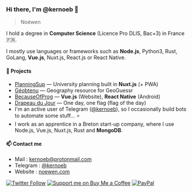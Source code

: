 ### Hi there, I'm @kernoeb 👋
> Noéwen  

I hold a degree in **Computer Science** (Licence Pro DLIS, Bac+3) in France :fr:.

I mostly use languages or frameworks such as **Node.js**, Python3, Rust, GoLang, **Vue.js**, Nuxt.js, React.js or React Native.

#### 🔭 Projects

- [PlanningSup](https://github.com/kernoeb/planningsup) — University planning built in **Nuxt.js** (+ PWA)
- [Géobtenu](https://github.com/kernoeb/geobtenu) — Geography resource for GeoGuessr
- [BecauseOfProg](https://github.com/BecauseOfProg) — **Vue.js** (Website), **React Native** (Android)
- [Drapeau du Jour](https://drapeaudujour.noewen.com/) — One day, one flag (flag of the day)
- I'm an active user of Telegram ([@kernoeb](https://t.me/kernoeb)), so I occasionally build bots to automate some stuff... :star:
- I work as an apprentice in a Breton start-up company, where I use Node.js, Vue.js, Nuxt.js, Rust and **MongoDB**.


#### 📫 Contact me
- Mail : kernoeb@protonmail.com  
- Telegram : [@kernoeb](https://t.me/kernoeb)
- Website : [noewen.com](https://noewen.com)

[![Twitter Follow](https://img.shields.io/twitter/follow/kernoeb?color=%231DA1F2&label=Twitter&logo=Twitter&style=for-the-badge)](https://twitter.com/kernoeb) 
[![Support me on Buy Me a Coffee](https://img.shields.io/badge/Support%20me-☕-orange.svg?style=for-the-badge&label=Buy%20me%20a%20coffee)](https://www.buymeacoffee.com/kernoeb)
[![PayPal](https://img.shields.io/badge/Donate-💵-yellow.svg?style=for-the-badge&label=PayPal)](https://www.paypal.com/kernoeb)
